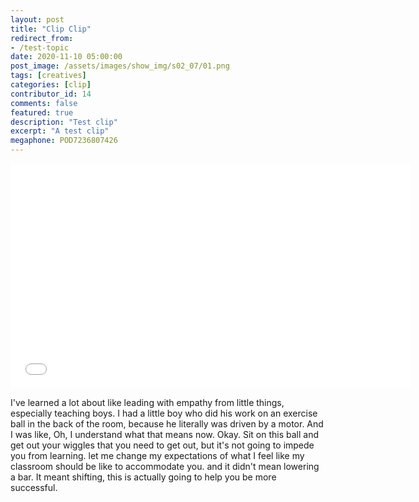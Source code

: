 ```yaml
---
layout: post
title: "Clip Clip"
redirect_from:
- /test-topic
date: 2020-11-10 05:00:00
post_image: /assets/images/show_img/s02_07/01.png
tags: [creatives]
categories: [clip]
contributor_id: 14
comments: false
featured: true
description: "Test clip"
excerpt: "A test clip"
megaphone: POD7236807426
---
```


<iframe src="//share.descript.com/embed/XWkG66y1p6D" width="640" height="360" frameborder="0" allowfullscreen></iframe>

I've learned a lot about like leading with empathy from little things, especially teaching boys. I had a little boy who did his work on an exercise ball in the back of the room, because he literally was driven by a motor. And I was like, Oh, I understand what that means now. Okay. Sit on this ball and get out your wiggles that you need to get out, but it's not going to impede you from learning. let me change my expectations of what I feel like my classroom should be like to accommodate you. and it didn't mean lowering a bar. It meant shifting, this is actually going to help you be more successful.